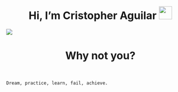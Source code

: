  <h1 align="Center"><b> Hi, I’m Cristopher Aguilar</b> 
  <img src="https://media.giphy.com/media/hvRJCLFzcasrR4ia7z/giphy.gif" width="35">
 </h1>    
<img src="https://giphy.com/gifs/berserk-YnQWBOGVavTFK">

<h1 align="Center"><b>Why not you?</b></h1>
 <br/>


```
Dream, practice, learn, fail, achieve.
```
